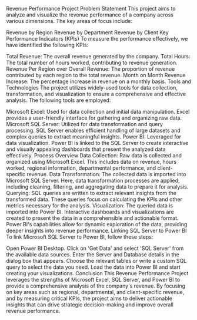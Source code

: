 Revenue Performance Project
Problem Statement
This project aims to analyze and visualize the revenue performance of a company across various dimensions. The key areas of focus include:

Revenue by Region
Revenue by Department
Revenue by Client
Key Performance Indicators (KPIs)
To measure the performance effectively, we have identified the following KPIs:

Total Revenue: The overall revenue generated by the company.
Total Hours: The total number of hours worked, contributing to revenue generation.
Revenue Per Region over Overall Revenue: The proportion of revenue contributed by each region to the total revenue.
Month on Month Revenue Increase: The percentage increase in revenue on a monthly basis.
Tools and Technologies
The project utilizes widely-used tools for data collection, transformation, and visualization to ensure a comprehensive and effective analysis. The following tools are employed:

Microsoft Excel: Used for data collection and initial data manipulation. Excel provides a user-friendly interface for gathering and organizing raw data.
Microsoft SQL Server: Utilized for data transformation and query processing. SQL Server enables efficient handling of large datasets and complex queries to extract meaningful insights.
Power BI: Leveraged for data visualization. Power BI is linked to the SQL Server to create interactive and visually appealing dashboards that present the analyzed data effectively.
Process Overview
Data Collection: Raw data is collected and organized using Microsoft Excel. This includes data on revenue, hours worked, regional information, departmental performance, and client-specific revenue.
Data Transformation: The collected data is imported into Microsoft SQL Server. Here, data transformation processes are applied, including cleaning, filtering, and aggregating data to prepare it for analysis.
Querying: SQL queries are written to extract relevant insights from the transformed data. These queries focus on calculating the KPIs and other metrics necessary for the analysis.
Visualization: The queried data is imported into Power BI. Interactive dashboards and visualizations are created to present the data in a comprehensible and actionable format. Power BI's capabilities allow for dynamic exploration of the data, providing deeper insights into revenue performance.
Linking SQL Server to Power BI
To link Microsoft SQL Server to Power BI, follow these steps:

Open Power BI Desktop.
Click on 'Get Data' and select 'SQL Server' from the available data sources.
Enter the Server and Database details in the dialog box that appears.
Choose the relevant tables or write a custom SQL query to select the data you need.
Load the data into Power BI and start creating your visualizations.
Conclusion
This Revenue Performance Project leverages the strengths of Microsoft Excel, SQL Server, and Power BI to provide a comprehensive analysis of the company's revenue. By focusing on key areas such as regional, departmental, and client-specific revenue, and by measuring critical KPIs, the project aims to deliver actionable insights that can drive strategic decision-making and improve overall revenue performance.
